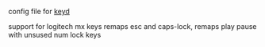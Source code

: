 config file for [keyd]([url](https://github.com/rvaiya/keyd)) 

support for logitech mx keys
remaps esc and caps-lock, remaps play pause with unsused num lock keys
